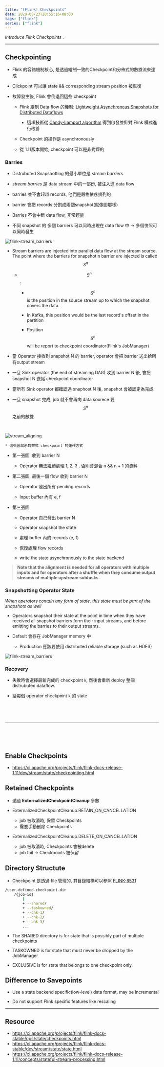 ```yaml
---
title: "[Flink] Checkpoints"
date: 2020-08-23T20:55:16+08:00
tags: ["flink"]
series: ["flink"]
---
```


_Introduce Flink Checkpoints_ .

<!--more-->

---

## Checkpointing

* Flink 的容錯機制核心, 是透過繪制一致的Checkpoint和分佈式的數據流來達成

* Clickpoint 可以讓 state && corresponding stream position 被恢復

* 故障發生後, Flink 會倒退回這些 checkpoint 

    * Flink 繪制 Data flow 的機制: [Lightweight Asynchronous Snapshots for Distributed Dataflows](https://arxiv.org/abs/1506.08603)

        * 這項技術從 [Candy-Lamport algorithm](https://www.microsoft.com/en-us/research/publication/distributed-snapshots-determining-global-states-distributed-system/?from=http%3A%2F%2Fresearch.microsoft.com%2Fen-us%2Fum%2Fpeople%2Flamport%2Fpubs%2Fchandy.pdf) 得到啟發並針對 Flink 模式進行改善

    * Checkpoint 的操作是 asynchronously

    * 從 1.11版本開始, checkpoint 可以是非對齊的

### Barries

* Distrubuted Snapshotting 的最小單位是 _stream barriers_

* _stream barries_ 是 data stream 中的一部份, 被注入進 data flow

* barries 並不會超越 records, 他們是嚴格依序排列的

* barrier 會把 records 分割成兩個snapshot(就像圖那樣)

* Barries 不會中斷 data flow, 非常輕量

* 不同 snapshot 的 多個 barriers 可以同時出現在 data flow 中 -> 多個快照可以同時發生

![flink-stream_barriers](/img/flink/stream_barriers.svg#center)

* Stream barriers are injected into parallel data flow at the stream source. The point where the barriers for snapshot n barrier are injected is called $$S^{n}$$

    * $$S^{n}$$ :

        * $$S^{n}$$ is the position in the source stream up to which the snapshot covers the data.

        * In Kafka, this position would be the last record's offset in the partition

        * Position $$S^{n}$$ will be report to checkpoint coordinator(Flink's JobManager)

* 當 Operator 接收到 snapshot N 的 barrier, operator 會把 barrier 送出給所有output stream

* 一旦 Sink operator (the end of streaming DAG) 收到 barrier N 後, 會把 snapshot N 送給 checkpoint coordinator

* 當所有 Sink operator 都確認過 snaphost N 後, snapshot 會被認定為完成

* 一旦 snapshot 完成, job 就不會再向 data sourece 要 $$S^{n}$$ 之前的數據

<br>

![stream_aligning](/img/flink/stream_aligning.svg)

    * 這張圖展示對齊式 checkpoint 的運作方式

* 第一張圖, 收到 barrier N

    * Operator 無法繼續處理 1, 2, 3 . 否則會混合 n && n + 1 的資料

* 第二張圖, 最後一個 flow 收到 barrier N

    * Operator 發出所有 pending records

    * Input buffer 內有 e, f

*  第三張圖

    * Operator 自己發出 barrier N

    * Operator snapshot the state

    * 處理 buffer 內的 records (e, f)

    * 恢復處理 flow records

    * write the state asynchronously to the state backend

> **Note that the alignment is needed for all operators with multiple inputs and for operators after a shuffle when they consume output streams of multiple upstream subtasks.**


### Snapshotting Operator State

_When operators contain any form of state, this state must be part of the snapshots as well_

* Operators snapshot their state at the point in time when they have received all snapshot barriers form their input streams, and before emitting the barries to their output streams.

* Default 會存在 JobManager memory 中
    * Production 應該要使用 distributed reliable storage (such as HDFS)

![flink-stream_barriers](/img/flink/checkpointing.svg#center)

### Recovery

* 失敗時會選擇最新完成的 checkpoint `k`, 然後會重新 deploy 整個 distrubuted dataflow.

* 給每個 operator checkpoint `k` 的 state


<br>
<br>
<br>

---

<br>
<br>
<br>

## Enable Checkpoints

* https://ci.apache.org/projects/flink/flink-docs-release-1.11/dev/stream/state/checkpointing.html

## Retained Checkpoints

* 透過 **ExternalizedCheckpointCleanup** 參數

* ExternalizedCheckpointCleanup.RETAIN_ON_CANCELLATION
    * job 被取消時, 保留 Checkpoints
    * 需要手動刪除 Checkpoints

* ExternalizedCheckpointCleanup.DELETE_ON_CANCELLATION
    * job 被取消時, Checkpoints 會被delete
    * job fail -> Checkpoints 被保留

## Directory Structute

* Checkpoint 是透過 file 管理的, 其目錄結構可以參照 [FLINK-8531](https://issues.apache.org/jira/browse/FLINK-8531)

```bash
/user-defined-checkpoint-dir
    /{job-id}
        |
        + --shared/
        + --taskowned/
        + --chk-1/
        + --chk-2/
        + --chk-3/
        ...
```

* The SHARED directory is for state that is possibly part of multiple checkpoints

* TASKOWNED is for state that must never be dropped by the JobManager

* EXCLUSIVE is for state that belongs to one checkpoint only.

## Difference to Savepoints

* Use a state backend specific(low-level) data format, may be incremental

* Do not support Flink specific features like rescaling




---

## Resource

* https://ci.apache.org/projects/flink/flink-docs-stable/ops/state/checkpoints.html
* https://ci.apache.org/projects/flink/flink-docs-stable/dev/stream/state/state.html
* https://ci.apache.org/projects/flink/flink-docs-release-1.11/concepts/stateful-stream-processing.html

